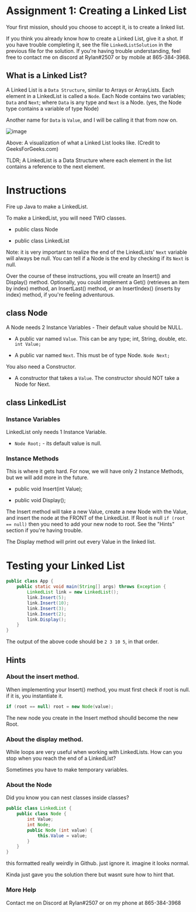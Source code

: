 # Assignment 1: Creating a Linked List

Your first mission, should you choose to accept it, is to create a linked list. 

If you think you already know how to create a Linked List, give it a shot. If you have trouble completing it, see the file `LinkedListSolution` in the previous file for the solution. If you're having trouble understanding, feel free to contact me on discord at Rylan#2507 or by mobile at 865-384-3968.

## What is a Linked List?

A Linked List is a `Data Structure`, similar to Arrays or ArrayLists. Each element in a LinkedList is called a `Node`. Each Node contains two variables; `Data` and `Next`; where `Data` is any type and `Next` is a Node. (yes, the Node type contains a variable of type Node)

Another name for `Data` is `Value`, and I will be calling it that from now on. 

![image](https://user-images.githubusercontent.com/76256852/156243074-d321def3-215f-46ed-9231-e6b38f088018.png)

Above: A visualization of what a Linked List looks like. (Credit to GeeksForGeeks.com)

TLDR; A LinkedList is a Data Structure where each element in the list contains a reference to the next element. 

# Instructions

Fire up Java to make a LinkedList. 

To make a LinkedList, you will need TWO classes. 

- public class Node

- public class LinkedList

Note: it is very important to realize the end of the LinkedLists' `Next` variable will always be null. You can tell if a Node is the end by checking if its `Next` is null.

Over the course of these instructions, you will create an Insert() and Display() method. Optionally, you could implement a Get() (retrieves an item by index) method, an InsertLast() method, or an InsertIndex() (inserts by index) method, if you're feeling adventurous. 

## class Node

A Node needs 2 Instance Variables - Their default value should be NULL. 

- A public var named `Value`. This can be any type; int, String, double, etc. `int Value;`

- A public var named `Next`. This must be of type Node.  `Node Next;`

You also need a Constructor.

- A constructor that takes a `Value`. The constructor should NOT take a Node for Next.

## class LinkedList

### Instance Variables

LinkedList only needs 1 Instance Variable.

- `Node Root;` - its default value is null. 

### Instance Methods

This is where it gets hard. 
For now, we will have only 2 Instance Methods, but we will add more in the future. 

- public void Insert(int Value);

- public void Display();

The Insert method will take a new Value, create a new Node with the Value, and insert the node at the FRONT of the LinkedList. If Root is null `if (root == null)` then you need to add your new node to root. See the "Hints" section if you're having trouble. 

The Display method will print out every Value in the linked list.

# Testing your Linked List

```java
public class App {
    public static void main(String[] args) throws Exception {
        LinkedList link = new LinkedList();
        link.Insert(5);
        link.Insert(10);
        link.Insert(3);
        link.Insert(2);
        link.Display();
    }
}
```

The output of the above code should be `2 3 10 5`, in that order. 

## Hints

### About the insert method. 

When implementing your Insert() method, you must first check if root is null. if it is, you instantiate it. 
```java
if (root == null) root = new Node(value);
```

The new node you create in the Insert method shoulld become the new Root. 

### About the display method.

While loops are very useful when working with LinkedLists. How can you stop when you reach the end of a LinkedList?

Sometimes you have to make temporary variables. 

### About the Node

Did you know you can nest classes inside classes?

```java
public class LinkedList {
	public class Node {
		int Value;
		int Node;
		public Node (int value) {
			this.Value = value;
		}
	}
}
```
this formatted really weirdly in Github. just ignore it. imagine it looks normal. 

Kinda just gave you the solution there but wasnt sure how to hint that. 

### More Help

Contact me on Discord at Rylan#2507 or on my phone at 865-384-3968




